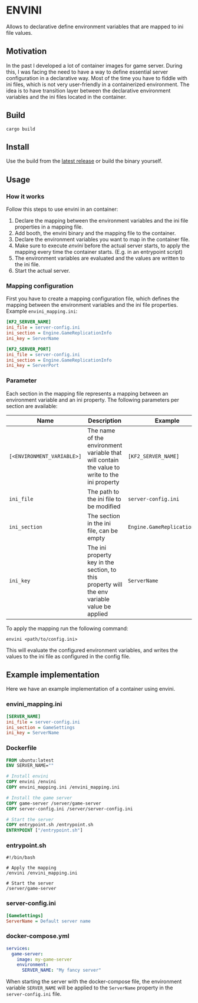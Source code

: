 # ENVINI

Allows to declarative define environment variables that are mapped to ini file values.

## Motivation

In the past I developed a lot of container images for game server.
During this, I was facing the need to have a way to define essential server configuration in a declarative way.
Most of the time you have to fiddle with ini files, which is not very user-friendly in a containerized environment.
The idea is to have transition layer between the declarative environment variables and the ini files located in the
container.

## Build

```shell
cargo build
```

## Install

Use the build from the [latest release](https://github.com/RouHim/envini/releases) or build the binary yourself.

## Usage

### How it works

Follow this steps to use envini in an container:

1) Declare the mapping between the environment variables and the ini file properties in a mapping file.
2) Add booth, the envini binary and the mapping file to the container.
3) Declare the environment variables you want to map in the container file.
4) Make sure to execute _envini_ before the actual server starts, to apply the mapping every time the container
   starts. (E.g. in an entrypoint script)
5) The environment variables are evaluated and the values are written to the ini file.
6) Start the actual server.

### Mapping configuration

First you have to create a mapping configuration file,
which defines the mapping between the environment variables and the ini file properties.
Example `envini_mapping.ini`:

```ini
[KF2_SERVER_NAME]
ini_file = server-config.ini
ini_section = Engine.GameReplicationInfo
ini_key = ServerName

[KF2_SERVER_PORT]
ini_file = server-config.ini
ini_section = Engine.GameReplicationInfo
ini_key = ServerPort
```

### Parameter

Each section in the mapping file represents a mapping between an environment variable and an ini property.
The following parameters per section are available:

| Name                       | Description                                                                                   | Example                      |
|----------------------------|-----------------------------------------------------------------------------------------------|------------------------------|
| `[<ENVIRONMENT_VARIABLE>]` | The name of the environment variable that will contain the value to write to the ini property | `[KF2_SERVER_NAME]`          |
| `ini_file`                 | The path to the ini file to be modified                                                       | `server-config.ini`          |
| `ini_section`              | The section in the ini file, can be empty                                                     | `Engine.GameReplicationInfo` |
| `ini_key`                  | The ini property key in the section, to this property will the env variable value be applied  | `ServerName`                 |

To apply the mapping run the following command:

```shell
envini <path/to/config.ini>
```

This will evaluate the configured environment variables,
and writes the values to the ini file as configured in the config file.

## Example implementation

Here we have an example implementation of a container using envini.

### envini_mapping.ini

```ini
[SERVER_NAME]
ini_file = server-config.ini
ini_section = GameSettings
ini_key = ServerName
```

### Dockerfile

```dockerfile
FROM ubuntu:latest
ENV SERVER_NAME=""

# Install envini
COPY envini /envini
COPY envini_mapping.ini /envini_mapping.ini

# Install the game server
COPY game-server /server/game-server
COPY server-config.ini /server/server-config.ini

# Start the server
COPY entrypoint.sh /entrypoint.sh
ENTRYPOINT ["/entrypoint.sh"]
```

### entrypoint.sh

```shell
#!/bin/bash

# Apply the mapping
/envini /envini_mapping.ini

# Start the server
/server/game-server
```

### server-config.ini

```ini
[GameSettings]
ServerName = Default server name
```

### docker-compose.yml

```yaml
services:
  game-server:
    image: my-game-server
    environment:
      SERVER_NAME: "My fancy server"
```

When starting the server with the docker-compose file, the environment variable `SERVER_NAME` will be applied to the
`ServerName` property in the `server-config.ini` file.

